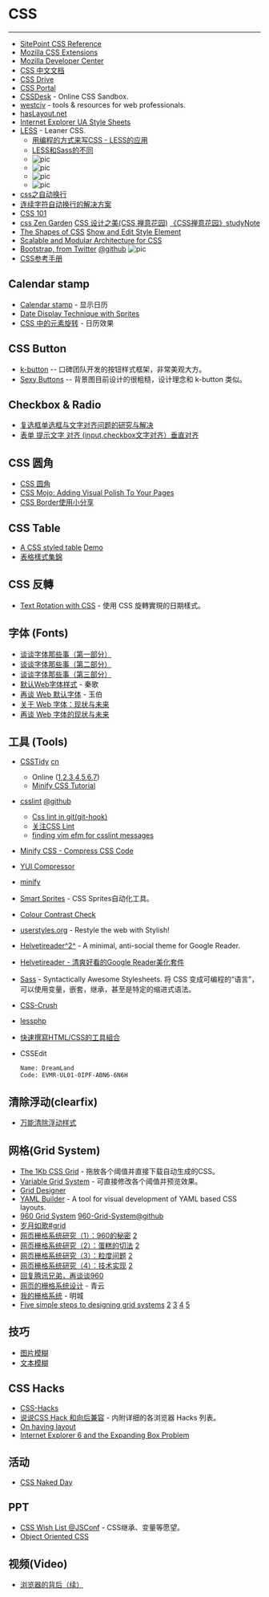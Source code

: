 
# CSS

----

* [SitePoint CSS Reference](http://reference.sitepoint.com/css)
* [Mozilla CSS Extensions](https://developer.mozilla.org/en/CSS_Reference/Mozilla_Extensions)
* [Mozilla Developer Center](https://developer.mozilla.org/En)
* [CSS 中文文档](http://www.certifiedchinesetranslation.com/openaccess/CSS/)
* [CSS Drive](http://www.cssdrive.com/)
* [CSS Portal](http://www.cssportal.com/)
* [CSSDesk](http://cssdesk.com/) - Online CSS Sandbox.
* [westciv](http://westciv.com/) - tools & resources for web professionals.
* [hasLayout.net](http://haslayout.net/)
* [Internet Explorer UA Style Sheets](http://www.iecss.com/)
* [ LESS](http://lesscss.org/) - Leaner CSS.
    * [用编程的方式来写CSS - LESS的应用](http://www.k-zone.cn/zblog/post/less-css-1.html)
    * [LESS和Sass的不同](http://minipai.tw/post/107)
    * ![pic](http://stackoverflow.com/questions/3083474/how-to-make-less-files-to-have-css-syntax-highlight-in-vim)
    * ![pic](https://github.com/groenewege/vim-less)
    * ![pic](https://github.com/lunaru/vim-less)
    * ![pic](https://github.com/huyz/less.vim)
* [css之自动换行](http://www.blueidea.com/tech/web/2006/3469.asp)
* [连续字符自动换行的解决方案](http://www.blueidea.com/tech/web/2008/6313.asp)
* [CSS 101](http://www.css-101.org/)
* [css Zen Garden](http://www.csszengarden.com/)
    [CSS 设计之美(CSS 禅意花园)](http://www.csszengarden.com/tr/chinese/)
    [《CSS禅意花园》studyNote](http://yekai.net/?p=85)
* [The Shapes of CSS](http://css-tricks.com/examples/ShapesOfCSS/)
    [Show and Edit Style Element](http://css-tricks.com/show-and-edit-style-element/)
* [Scalable and Modular Architecture for CSS](http://smacss.com/book/)
* [Bootstrap, from Twitter](http://twitter.github.com/bootstrap/)
    [@github](https://github.com/twitter/bootstrap)
    ![pic](http://getbootstrap.com/)
* [CSS参考手册](http://css.doyoe.com/)

## Calendar stamp

* [Calendar stamp](http://lucassmith.name/pub/calendar/stamp.html) - 显示日历
* [Date Display Technique with Sprites](http://css-tricks.com/date-display-with-sprites/)
* [CSS 中的元素旋转](http://www.css88.com/archives/1863) - 日历效果

## CSS Button

* [k-button](http://code.google.com/p/k-button/) -- 口碑团队开发的按钮样式框架，非常美观大方。
* [Sexy Buttons](http://code.google.com/p/sexybuttons/) -- 背景图目前设计的很粗糙，设计理念和 k-button 类似。

## Checkbox & Radio

* [复选框单选框与文字对齐问题的研究与解决](http://www.zhangxinxu.com/wordpress/?p=56)
* [表单 提示文字 对齐 (input,checkbox文字对齐）垂直对齐](http://hi.baidu.com/chapsticks/blog/item/a5cc123c3fb96afe3d6d9712.html)

## CSS 圆角

* [CSS 圆角](http://border-radius.com/)
* [CSS Mojo: Adding Visual Polish To Your Pages](http://www.lesliesommer.com/wdw07/html/index.html)
* [CSS Border使用小分享](http://ued.taobao.com/blog/2010/08/04/css-border%E4%BD%BF%E7%94%A8%E5%B0%8F%E5%88%86%E4%BA%AB/)

## CSS Table

* [A CSS styled table](http://veerle.duoh.com/blog/comments/a_css_styled_table/alt_rows.js)
  [Demo](http://www.duoh.com/csstutorials/csstables/)
* [表格樣式集錦](http://www.cnblogs.com/eazon/archive/2008/07/04/1235268.html)

## CSS 反轉

* [Text Rotation with CSS](http://snook.ca/archives/html_and_css/css-text-rotation) - 使用 CSS 旋轉實現的日期樣式。

## 字体 (Fonts)

* [谈谈字体那些事（第一部分）](http://www.sun.com/bigadmin/hubs/multilingual/simp_chinese/content/font_1.jsp)
* [谈谈字体那些事（第二部分）](http://www.sun.com/bigadmin/hubs/multilingual/simp_chinese/content/font_2.jsp)
* [谈谈字体那些事（第三部分）](http://www.sun.com/bigadmin/hubs/multilingual/simp_chinese/content/font_3.jsp)
* [默认Web字体样式](http://dancewithnet.com/2009/11/22/default-web-font-style/) - 秦歌
* [再谈 Web 默认字体](http://lifesinger.org/blog/2009/11/web-default-font/) - 玉伯
* [关于 Web 字体：现状与未来](http://www.comsharp.com/GetKnowledge/zh-CN/It_News_K830.aspx)
* [再谈 Web 字体的现状与未来](http://www.comsharp.com/GetKnowledge/zh-CN/It_News_K832.aspx)

## 工具 (Tools)

* [CSSTidy](http://csstidy.sourceforge.net/index.php)
  [cn](http://hotoo.googlecode.com/svn/trunk/tools/csstidy/index.html)
    * Online ([1](http://www.css88.com/tool/csstidy/),[2](http://www.life-studio.cn/csstidy/),[3](http://www.osxcn.com/csstidy/),[4](http://csswow.gox.cc/),[5](http://www.azuresky.cn/csstidy/),[6](http://www.isparkle.cn/show/csstidy/),[7](http://www.cleancss.com/))
    * [Minify CSS Tutorial](http://dotnetperls.com/minify-css)
* [csslint](http://csslint.net/)
    [@github](https://github.com/stubbornella/csslint)
    * [Css lint in git(git-hook)](http://www.adriansilva.org/2009/06/21/css-lint-in-gitc/)
    * [关注CSS Lint](http://blog.163.com/jinlu_hz/blog/static/1138301522011516104213719/)
    * [finding vim efm for csslint messages](http://stackoverflow.com/questions/6366185/finding-vim-efm-for-csslint-messages)
* [Minify CSS - Compress CSS Code](http://www.minifycss.com)
* [YUI Compressor](http://developer.yahoo.com/yui/compressor/)
* [minify](http://code.google.com/p/minify/)
* [Smart Sprites](http://csssprites.org/) - CSS Sprites自动化工具。
* [Colour Contrast Check](http://www.snook.ca/technical/colour_contrast/colour.html)
* [userstyles.org](http://userstyles.org/) - Restyle the web with Stylish!
* [Helvetireader^2^](http://helvetireader.com/) - A minimal, anti-social theme for Google Reader.
* [Helvetireader - 清爽好看的Google Reader美化套件](http://blog.roodo.com/appleseed/archives/12234855.html)
* [Sass](http://sass-lang.com/) - Syntactically Awesome Stylesheets.
    将 CSS 变成可编程的“语言”，可以使用变量，嵌套，继承，甚至是特定的缩进式语法。
* [CSS-Crush](http://the-echoplex.net/csscrush/)
* [lessphp](https://github.com/leafo/lessphp)
* [快速撰寫HTML/CSS的工具組合](http://minipai.tw/post/76)
* CSSEdit

  ```
  Name: DreamLand
  Code: EVMR-UL01-0IPF-ABN6-6N6H
  ```


## 清除浮动(clearfix)

* [万能清除浮动样式](http://www.qianduan.net/universal-to-remove-floating-style.html)

## 网格(Grid System)

* [The 1Kb CSS Grid](http://1kbgrid.com/) - 拖放各个阈值并直接下载自动生成的CSS。
* [Variable Grid System](http://www.spry-soft.com/grids/) - 可直接修改各个阈值并预览效果。
* [Grid Designer](http://grid.mindplay.dk)
* [YAML Builder](http://builder.yaml.de/) - A tool for visual development of YAML based CSS layouts.
* [960 Grid System](http://960.gs/)
    [960-Grid-System@github](http://github.com/nathansmith/960-Grid-System)
* [岁月如歌#grid](http://lifesinger.org/blog/tag/grid/)
* [网页栅格系统研究（1）：960的秘密](http://lifesinger.org/blog/2008/10/grid-system-1/)
    [2](http://ued.taobao.com/blog/2008/10/22/grid_system_research_1/)
* [网页栅格系统研究（2）：蛋糕的切法](http://lifesinger.org/blog/2008/10/grid-system-2/)
    [2](http://ued.taobao.com/blog/2008/10/22/grid_system_research_2/)
* [网页栅格系统研究（3）：粒度问题](http://lifesinger.org/blog/2008/10/grid-system-3/)
    [2](http://ued.taobao.com/blog/2008/10/28/grid_system_research_3/)
* [网页栅格系统研究（4）：技术实现](http://lifesinger.org/blog/2008/11/grid-system-4/)
    [2](http://ued.taobao.com/blog/2008/11/05/grid_system_research_4/)
* [回复腾讯兄弟，再谈谈960](http://lifesinger.org/blog/2008/11/reply-to-tecent-on-960/)
* [网页的栅格系统设计](http://ued.taobao.com/blog/2008/09/17/grid_systems/) - 青云
* [我的栅格系统](http://www.gracecode.com/archives/2363/) - 明城
* [Five simple steps to designing grid systems](http://www.markboulton.co.uk/journal/comments/five-simple-steps-to-designing-grid-systems-part-1)
  [2](http://www.markboulton.co.uk/journal/comments/five-simple-steps-to-designing-grid-systems-part-2)
  [3](http://www.markboulton.co.uk/journal/comments/five-simple-steps-to-designing-grid-systems-part-3)
  [4](http://www.markboulton.co.uk/journal/comments/five-simple-steps-to-designing-grid-systems-part-4)
  [5](http://www.markboulton.co.uk/journal/comments/five-simple-steps-to-designing-grid-systems-part-5)

## 技巧

* [图片模糊](css-image-blur.md)
* [文本模糊](css-text-blur.md)

## CSS Hacks

* [CSS-Hacks](CSS-Hacks.md)
* [说说CSS Hack 和向后兼容](http://www.happinesz.cn/archives/1331/) - 内附详细的各浏览器 Hacks 列表。
* [On having layout](http://www.satzansatz.de/cssd/onhavinglayout.html)
* [Internet Explorer 6 and the Expanding Box Problem](http://www.positioniseverything.net/explorer/expandingboxbug.html)

## 活动

* [CSS Naked Day](http://naked.dustindiaz.com/)

## PPT

* [CSS Wish List @JSConf](http://www.slideshare.net/stubbornella/css-wish-list) - CSS继承、变量等愿望。
* [Object Oriented CSS](http://www.slideshare.net/stubbornella/object-oriented-css)

## 视频(Video)

* [浏览器的背后（续）](http://v.youku.com/v_show/id_XMjMzMzU2NDc2.html)
